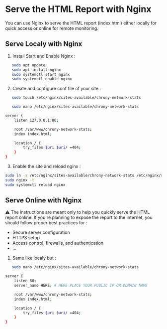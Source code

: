 # Serve the HTML Report with Nginx

You can use Nginx to serve the HTML report (index.html) either locally for quick access or online for remote monitoring.

## Serve Localy with Nginx

1. Install Start and Enable Nginx :
```bash
   sudo apt update
   sudo apt install nginx
   sudo systemctl start nginx
   sudo systemctl enable nginx
```
2. Create and configure conf file of your site :
```bash
   sudo touch /etc/nginx/sites-available/chrony-network-stats
```
```bash
   sudo nano /etc/nginx/sites-available/chrony-network-stats
```
```bash
server {
    listen 127.0.0.1:80;

    root /var/www/chrony-network-stats;
    index index.html;

    location / {
        try_files $uri $uri/ =404;
    }
}
```
3. Enable the site and reload nginx :
```bash
sudo ln -s /etc/nginx/sites-available/chrony-network-stats /etc/nginx/sites-enabled/chrony-network-stats
sudo nginx -t 
sudo systemctl reload nginx
```
## Serve Online with Nginx

⚠️ The instructions are meant only to help you quickly serve the HTML report online. If you're planning to expose the report to the internet, you should follow proper best practices for :

- Secure server configuration
- HTTPS setup
- Access control, firewalls, and authentication
- ...


1. Same like localy but : 
```bash
   sudo nano /etc/nginx/sites-available/chrony-network-stats
```
```bash
server {
    listen 80;
    server_name HERE; # HERE PLACE YOUR PUBLIC IP OR DOMAIN NAME

    root /var/www/chrony-network-stats;
    index index.html;

    location / {
        try_files $uri $uri/ =404;
    }
}
```


